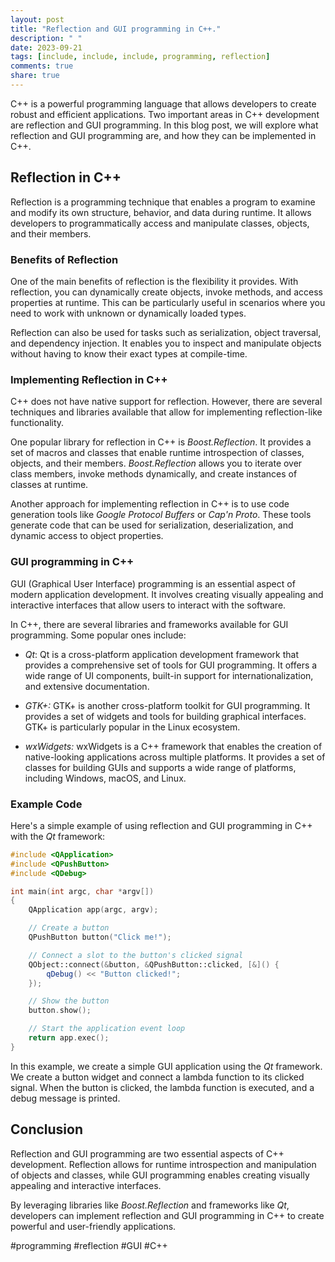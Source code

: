```yaml
---
layout: post
title: "Reflection and GUI programming in C++."
description: " "
date: 2023-09-21
tags: [include, include, include, programming, reflection]
comments: true
share: true
---
```


C++ is a powerful programming language that allows developers to create robust and efficient applications. Two important areas in C++ development are reflection and GUI programming. In this blog post, we will explore what reflection and GUI programming are, and how they can be implemented in C++.

## Reflection in C++

Reflection is a programming technique that enables a program to examine and modify its own structure, behavior, and data during runtime. It allows developers to programmatically access and manipulate classes, objects, and their members.

### Benefits of Reflection

One of the main benefits of reflection is the flexibility it provides. With reflection, you can dynamically create objects, invoke methods, and access properties at runtime. This can be particularly useful in scenarios where you need to work with unknown or dynamically loaded types.

Reflection can also be used for tasks such as serialization, object traversal, and dependency injection. It enables you to inspect and manipulate objects without having to know their exact types at compile-time.

### Implementing Reflection in C++

C++ does not have native support for reflection. However, there are several techniques and libraries available that allow for implementing reflection-like functionality.

One popular library for reflection in C++ is *Boost.Reflection*. It provides a set of macros and classes that enable runtime introspection of classes, objects, and their members. *Boost.Reflection* allows you to iterate over class members, invoke methods dynamically, and create instances of classes at runtime.

Another approach for implementing reflection in C++ is to use code generation tools like *Google Protocol Buffers* or *Cap'n Proto*. These tools generate code that can be used for serialization, deserialization, and dynamic access to object properties.

### GUI programming in C++

GUI (Graphical User Interface) programming is an essential aspect of modern application development. It involves creating visually appealing and interactive interfaces that allow users to interact with the software.

In C++, there are several libraries and frameworks available for GUI programming. Some popular ones include:

- *Qt*: Qt is a cross-platform application development framework that provides a comprehensive set of tools for GUI programming. It offers a wide range of UI components, built-in support for internationalization, and extensive documentation.

- *GTK+:* GTK+ is another cross-platform toolkit for GUI programming. It provides a set of widgets and tools for building graphical interfaces. GTK+ is particularly popular in the Linux ecosystem.

- *wxWidgets:* wxWidgets is a C++ framework that enables the creation of native-looking applications across multiple platforms. It provides a set of classes for building GUIs and supports a wide range of platforms, including Windows, macOS, and Linux.

### Example Code

Here's a simple example of using reflection and GUI programming in C++ with the *Qt* framework:

```cpp
#include <QApplication>
#include <QPushButton>
#include <QDebug>

int main(int argc, char *argv[])
{
    QApplication app(argc, argv);

    // Create a button
    QPushButton button("Click me!");

    // Connect a slot to the button's clicked signal
    QObject::connect(&button, &QPushButton::clicked, [&]() {
        qDebug() << "Button clicked!";
    });

    // Show the button
    button.show();

    // Start the application event loop
    return app.exec();
}
```

In this example, we create a simple GUI application using the *Qt* framework. We create a button widget and connect a lambda function to its clicked signal. When the button is clicked, the lambda function is executed, and a debug message is printed.

## Conclusion

Reflection and GUI programming are two essential aspects of C++ development. Reflection allows for runtime introspection and manipulation of objects and classes, while GUI programming enables creating visually appealing and interactive interfaces.

By leveraging libraries like *Boost.Reflection* and frameworks like *Qt*, developers can implement reflection and GUI programming in C++ to create powerful and user-friendly applications.

#programming #reflection #GUI #C++